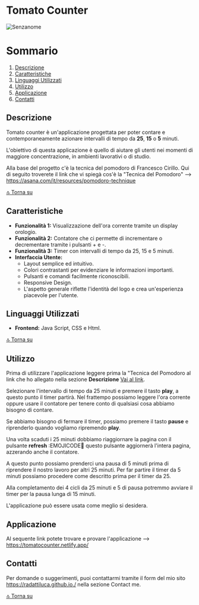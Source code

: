 # Tomato Counter
![Senzanome](https://github.com/user-attachments/assets/53a824d7-2911-4f83-aeae-cca3428427a8)


# Sommario

1. [Descrizione](#descrizione)
2. [Caratteristiche](#caratteristiche)
3. [Linguaggi Utilizzati](#linguaggi-utilizzati)
4. [Utilizzo](#utilizzo)
5. [Applicazione](#applicazione)
6. [Contatti](#contatti) 

## Descrizione

Tomato counter è un'applicazione progettata per poter contare e contemporaneamente azionare intervalli di tempo da **25**, **15** o **5** minuti. 

L'obiettivo di questa applicazione è quello di aiutare gli utenti nei momenti di maggiore concentrazione, in ambienti lavorativi o di studio. 

Alla base del progetto c'è la tecnica del pomodoro di Francesco Cirillo.
Qui di seguito troverete il link che vi spiegà cos'è la "Tecnica del Pomodoro" --> https://asana.com/it/resources/pomodoro-technique

[🔝 Torna su](#tomato-counter)

## Caratteristiche

- **Funzionalità 1:** Visualizzazione dell'ora corrente tramite un display orologio.
- **Funzionalità 2:** Contatore che ci permette di incrementare o decrementare tramite i pulsanti + e -.
- **Funzionalità 3:** Timer con intervalli di tempo da 25, 15 e 5 minuti.
- **Interfaccia Utente:** 
    * Layout semplice ed intuitivo.
    * Colori contrastanti per evidenziare le informazioni importanti.
    * Pulsanti e comandi facilmente riconoscibili.
    * Responsive Design.
    * L'aspetto generale riflette l'identità del logo e crea un'esperienza piacevole per l'utente.

## Linguaggi Utilizzati

- **Frontend:** Java Script, CSS e Html.

[🔝 Torna su](#tomato-counter)

## Utilizzo

Prima di utilizzare l'applicazione leggere prima la "Tecnica del Pomodoro al link che ho allegato nella sezione **Descrizione** [Vai al link](#descrizione).

Selezionare l'intervallo di tempo da 25 minuti e premere il tasto **play**, a questo punto il timer partirà. Nel frattempo possiamo leggere l'ora corrente oppure usare il contatore per tenere conto di qualsiasi cosa abbiamo bisogno di contare.

Se abbiamo bisogno di fermare il timer, possiamo premere il tasto **pause** e riprenderlo quando vogliamo ripremendo **play**. 

Una volta scaduti i 25 minuti dobbiamo riaggiornare la pagina con il pulsante **refresh**  :EMOJICODE:arrows_counterclockwise: questo pulsante aggiornerà l'intera pagina, azzerando anche il contatore.

A questo punto possiamo prenderci una pausa di 5 minuti prima di riprendere il nostro lavoro per altri 25 minuti. Per far partire il timer da 5 minuti possiamo procedere come descritto prima per il timer da 25.

Alla completamento dei 4 cicli da 25 minuti e 5 di pausa potremmo avviare il timer per la pausa lunga di 15 minuti.

L'applicazione può essere usata come meglio si desidera.

## Applicazione

Al sequente link potete trovare e provare l'applicazione --> https://tomatocounter.netlify.app/


## Contatti

Per domande o suggerimenti, puoi contattarmi tramite il form del mio sito https://radattiluca.github.io./ nella sezione Contact me.

[🔝 Torna su](#tomato-counter)

